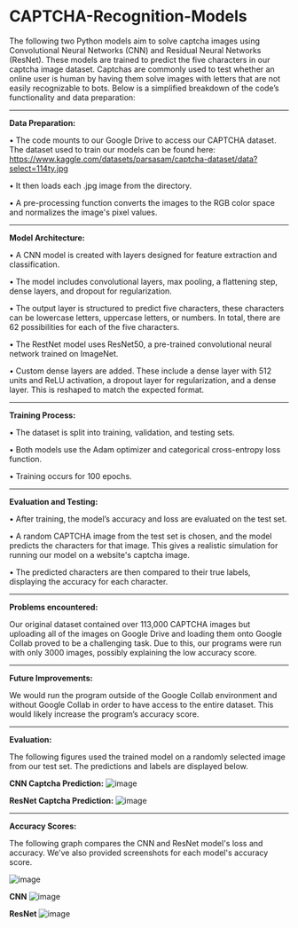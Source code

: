 # CAPTCHA-Recognition-Models
The following two Python models aim to solve captcha images using Convolutional Neural Networks (CNN) and Residual Neural Networks (ResNet). These models are trained to predict the five characters in our captcha image dataset. Captchas are commonly used to test whether an online user is human by having them solve images with letters that are not easily recognizable to bots. Below is a simplified breakdown of the code’s functionality and data preparation:  

-----------------------

**Data Preparation:**

• The code mounts to our Google Drive to access our CAPTCHA dataset. The dataset used to train our models can be found here: https://www.kaggle.com/datasets/parsasam/captcha-dataset/data?select=114ty.jpg

• It then loads each .jpg image from the directory.

• A pre-processing function converts the images to the RGB color space and normalizes the image's pixel values.

-----------------------

**Model Architecture:**

• A CNN model is created with layers designed for feature extraction and classification.

• The model includes convolutional layers, max pooling, a flattening step, dense layers, and dropout for regularization.

• The output layer is structured to predict five characters, these characters can be lowercase letters, uppercase letters, or numbers. In total, there are 62 possibilities for each of the five characters.

• The RestNet model uses ResNet50, a pre-trained convolutional neural network trained on ImageNet.

• Custom dense layers are added. These include a dense layer with 512 units and ReLU activation, a dropout layer for regularization, and a dense layer. This is reshaped to match the expected format.

-----------------------

**Training Process:**

• The dataset is split into training, validation, and testing sets.

• Both models use the Adam optimizer and categorical cross-entropy loss function.

• Training occurs for 100 epochs.

-----------------------

**Evaluation and Testing:**

• After training, the model’s accuracy and loss are evaluated on the test set.

• A random CAPTCHA image from the test set is chosen, and the model predicts the characters for that image. This gives a realistic simulation for running our model on a website's captcha image.

• The predicted characters are then compared to their true labels, displaying the accuracy for each character.

-----------------------

**Problems encountered:**

Our original dataset contained over 113,000 CAPTCHA images but uploading all of the images on Google Drive and loading them onto Google Collab proved to be a challenging task. Due to this, our programs were run with only 3000 images, possibly explaining the low accuracy score. 

-----------------------

**Future Improvements:**

We would run the program outside of the Google Collab environment and without Google Collab in order to have access to the entire dataset. This would likely increase the program’s accuracy score. 

-----------------------

**Evaluation:**

The following figures used the trained model on a randomly selected image from our test set. The predictions and labels are displayed below.

**CNN Captcha Prediction:**
![image](https://github.com/Isaiahensley/CAPTCHA-Recognition-Models/assets/143129356/11bcb1bd-e073-4897-8219-fd3200b47823)

**ResNet Captcha Prediction:**
![image](https://github.com/Isaiahensley/CAPTCHA-Recognition-Models/assets/143129356/0ef614af-4ea7-4ddc-818d-3ec2ea746a01)

-----------------------

**Accuracy Scores:**

The following graph compares the CNN and ResNet model's loss and accuracy. We’ve also provided screenshots for each model's accuracy score.

![image](https://github.com/Isaiahensley/CAPTCHA-Recognition-Models/assets/143129356/b9abe38c-f351-4941-ac33-9978ca7c04a2)

**CNN**
![image](https://github.com/Isaiahensley/CAPTCHA-Recognition-Models/assets/143129356/7c35e024-a3df-44a6-8b8d-cb2f1c1fa3a3)

**ResNet**
![image](https://github.com/Isaiahensley/CAPTCHA-Recognition-Models/assets/143129356/82736ad6-8b78-4db3-8f23-409421d85b2e)
